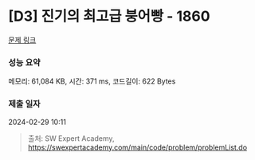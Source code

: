 # [D3] 진기의 최고급 붕어빵 - 1860 

[문제 링크](https://swexpertacademy.com/main/code/problem/problemDetail.do?contestProbId=AV5LsaaqDzYDFAXc) 

### 성능 요약

메모리: 61,084 KB, 시간: 371 ms, 코드길이: 622 Bytes

### 제출 일자

2024-02-29 10:11



> 출처: SW Expert Academy, https://swexpertacademy.com/main/code/problem/problemList.do